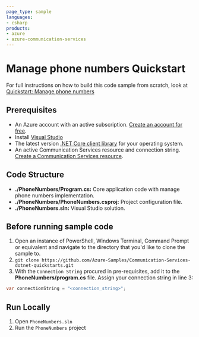 ```yaml
---
page_type: sample
languages:
- csharp
products:
- azure
- azure-communication-services
---
```



# Manage phone numbers Quickstart

For full instructions on how to build this code sample from scratch, look at [Quickstart: Manage phone numbers](https://docs.microsoft.com/en-us/azure/communication-services/quickstarts/telephony-sms/get-phone-number?pivot=programming-language-csharp)

## Prerequisites

- An Azure account with an active subscription. [Create an account for free](https://azure.microsoft.com/free/?WT.mc_id=A261C142F).
- Install [Visual Studio](https://visualstudio.microsoft.com/downloads/)
- The latest version [.NET Core client library](https://dotnet.microsoft.com/download/dotnet-core) for your operating system.
- An active Communication Services resource and connection string. [Create a Communication Services resource](https://docs.microsoft.com/azure/communication-services/quickstarts/create-communication-resource).

## Code Structure

- **./PhoneNumbers/Program.cs:** Core application code with manage phone numbers implementation.
- **./PhoneNumbers/PhoneNumbers.csproj:** Project configuration file.
- **./PhoneNumbers.sln:** Visual Studio solution.

## Before running sample code

1. Open an instance of PowerShell, Windows Terminal, Command Prompt or equivalent and navigate to the directory that you'd like to clone the sample to.
2. `git clone https://github.com/Azure-Samples/Communication-Services-dotnet-quickstarts.git`
3. With the `Connection String` procured in pre-requisites, add it to the **PhoneNumbers/program.cs** file. Assign your connection string in line 3:
  ```csharp
  var connectionString = "<connection_string>";
  ```


## Run Locally

1. Open `PhoneNumbers.sln`
2. Run the `PhoneNumbers` project
